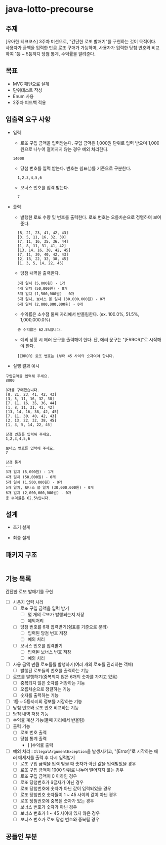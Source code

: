 # java-lotto-precourse

## 주제

[우아한 테크코스] 3주차 미션으로, "간단한 로또 발매기"를 구현하는 것이 목적이다.</br>
사용자가 금액을 입력한 만큼 로또 구매가 가능하며, 사용자가 입력한 당첨 번호와 비교하여 1등 ~ 5등까지 당첨 통계, 수익률을 알려준다.

## 목표

- MVC 패턴으로 설계
- 단위테스트 작성
- Enum 사용
- 2주차 피드백 적용

## 입출력 요구 사항

- 입력
    - 로또 구입 금액을 입력받는다. 구입 금액은 1,000원 단위로 입력 받으며
      1,000원으로 나누어 떨어지지 않는 경우 예외 처리한다.
  ```angular2html
  14000
  ```
    - 당첨 번호를 입력 받는다. 번호는 쉼표(,)를 기준으로 구분한다.
  ```angular2html
    1,2,3,4,5,6
  ```
    - 보너스 번호를 입력 받는다.
  ```angular2html
    7
  ``` 

- 출력
    - 발행한 로또 수량 및 번호를 출력한다. 로또 번호는 오름차순으로 정렬하여 보여준다.
  ```angular2html
    [8, 21, 23, 41, 42, 43]
    [3, 5, 11, 16, 32, 38]
    [7, 11, 16, 35, 36, 44]
    [1, 8, 11, 31, 41, 42]
    [13, 14, 16, 38, 42, 45]
    [7, 11, 30, 40, 42, 43]
    [2, 13, 22, 32, 38, 45]
    [1, 3, 5, 14, 22, 45]
  ```
    - 당첨 내역을 출력한다.
  ```angular2html
    3개 일치 (5,000원) - 1개
    4개 일치 (50,000원) - 0개
    5개 일치 (1,500,000원) - 0개
    5개 일치, 보너스 볼 일치 (30,000,000원) - 0개
    6개 일치 (2,000,000,000원) - 0개
  ```
    - 수익률은 소수점 둘째 자리에서 반올림한다. (ex. 100.0%, 51.5%, 1,000,000.0%)
  ```angular2html
    총 수익률은 62.5%입니다.
  ```
    - 예외 상황 시 에러 문구를 출력해야 한다. 단, 에러 문구는 "[ERROR]"로 시작해야 한다.
  ```angular2html
    [ERROR] 로또 번호는 1부터 45 사이의 숫자여야 합니다.
  ```
- 실행 결과 예시

```angular2html
구입금액을 입력해 주세요.
8000

8개를 구매했습니다.
[8, 21, 23, 41, 42, 43]
[3, 5, 11, 16, 32, 38]
[7, 11, 16, 35, 36, 44]
[1, 8, 11, 31, 41, 42]
[13, 14, 16, 38, 42, 45]
[7, 11, 30, 40, 42, 43]
[2, 13, 22, 32, 38, 45]
[1, 3, 5, 14, 22, 45]

당첨 번호를 입력해 주세요.
1,2,3,4,5,6

보너스 번호를 입력해 주세요.
7

당첨 통계
---
3개 일치 (5,000원) - 1개
4개 일치 (50,000원) - 0개
5개 일치 (1,500,000원) - 0개
5개 일치, 보너스 볼 일치 (30,000,000원) - 0개
6개 일치 (2,000,000,000원) - 0개
총 수익률은 62.5%입니다.
```

## 설계

- 초기 설계

- 최종 설계

## 패키지 구조

```angular2html

```

## 기능 목록

간단한 로또 발매기를 구현

- [ ] 사용자 입력 처리
    - [ ] 로또 구입 금액을 입력 받기
        - [ ] 몇 개의 로또가 발행되는지 저장
        - [ ] 예외처리
    - [ ] 당첨 번호를 6개 입력받기(쉼표를 기준으로 분리)
        - [ ] 입력된 당첨 번호 저장
        - [ ] 예외 처리
    - [ ] 보너스 번호를 입력받기
        - [ ] 입력된 보너스 번호 저장
        - [ ] 예외 처리
- [ ] 사용 금액 만큼 로또들를 발행하기(여러 개의 로또를 관리하는 객체)
    - [ ] 발행된 로또들의 번호를 출력하는 기능
- [ ] 로또를 발행하기(중복되지 않은 6개의 숫자를 가지고 있음)
    - [ ] 중복되지 않은 숫자를 저장하는 기능
    - [ ] 오름차순으로 정렬하는 기능
    - [ ] 숫자를 출력하는 기능
- [ ] 1등 ~ 5등까지의 정보를 저장하는 기능
- [ ] 당첨 번호와 로또 번호 비교하는 기능
- [ ] 당첨 내역 저장 기능
- [ ] 수익률 계산 기능(둘째 자리에서 반올림)
- [ ] 출력 기능
    - [ ] 로또 번호 출력
    - [ ] 당첨 통계 출력
      - [ ]수익률 출력

- [ ] 예외 처리 :
  ```IllegalArgumentException```을 발생시키고, "[Error]"로 시작하는 에러 메세지를 출력 후 다시 입력받기
    - [ ] 로또 구입 금액을 입력 받을 때 숫자가 아닌 값을 입력받았을 경우
    - [ ] 로또 구입 금액이 1000 단위로 나누어 떨어지지 않는 경우
    - [ ] 로또 구입 금액이 0 이하인 경우
    - [ ] 로또 당첨번호가 6글자가 아닌 경우
    - [ ] 로또 당첨번호에 숫자가 아닌 값이 입력되었을 경우
    - [ ] 로또 당첨번호 숫자들이 1 ~ 45 사이의 값이 아닌 경우
    - [ ] 로또 당첨번호에 중복된 숫자가 있는 경우
    - [ ] 보너스 번호가 숫자가 아닌 경우
    - [ ] 보너스 번호가 1 ~ 45 사이에 있지 않은 경우
    - [ ] 보너스 번호가 로또 당첨 번호와 중복될 경우

## 공들인 부분